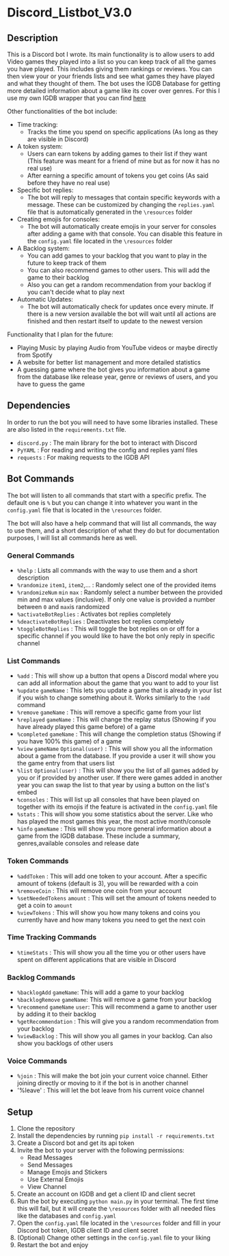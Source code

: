 # Discord_Listbot_V3.0
## Description
This is a Discord bot I wrote. Its main functionality is to allow users to add Video games they played into a list so you can keep track of all the games you have played.
This includes giving them rankings or reviews. You can then view your or your friends lists and see what games they have played and what they thought of them. The bot uses the IGDB Database for getting more detailed information about a game like its cover over genres.
For this I use my own IGDB wrapper that you can find [here](https://github.com/KingOfPossum/IGDB-PythonWrapper)

Other functionalities of the bot include:
 - Time tracking:
    - Tracks the time you spend on specific applications (As long as they are visible in Discord)
 - A token system:
    - Users can earn tokens by adding games to their list if they want (This feature was meant for a friend of mine but as for now it has no real use)
    - After earning a specific amount of tokens you get coins (As said before they have no real use)
 - Specific bot replies:
    - The bot will reply to messages that contain specific keywords with a message. These can be customized by changing the `replies.yaml` file that is automatically generated in the `\resources` folder
 - Creating emojis for consoles:
    - The bot will automatically create emojis in your server for consoles after adding a game with that console. You can disable this feature in the `config.yaml` file located in the `\resources` folder
 - A Backlog system:
    - You can add games to your backlog that you want to play in the future to keep track of them
    - You can also recommend games to other users. This will add the game to their backlog  
    - Also you can get a random recommendation from your backlog if you can't decide what to play next
  - Automatic Updates:
    - The bot will automatically check for updates once every minute. If there is a new version available the bot will wait until all actions are finished and then restart itself to update to the newest version

Functionality that I plan for the future:
 - Playing Music by playing Audio from YouTube videos or maybe directly from Spotify
 - A website for better list management and more detailed statistics
 - A guessing game where the bot gives you information about a game from the database like release year, genre or reviews of users, and you have to guess the game

## Dependencies
In order to run the bot you will need to have some libraries installed. These are also listed in the `requirements.txt` file.  
- `discord.py` : The main library for the bot to interact with Discord
- `PyYAML` : For reading and writing the config and replies yaml files
- `requests` : For making requests to the IGDB API

## Bot Commands
The bot will listen to all commands that start with a specific prefix. The default one is `%` but you can change it into whatever you want in the `config.yaml` file that is located in the `\resources` folder.

The bot will also have a help command that will list all commands, the way to use them, and a short description of what they do but for documentation purposes, I will list all commands here as well.

### General Commands
- `%help` : Lists all commands with the way to use them and a short description
- `%randomize` `item1`, `item2`,... : Randomly select one of the provided items
- `%randomizeNum` `min` `max` : Randomly select a number between the provided min and max values (inclusive). If only one value is provided a number between `0` and `max`is randomized
- `%activateBotReplies` : Activates bot replies completely
- `%deactivateBotReplies` : Deactivates bot replies completely
- `%toggleBotReplies` : This will toggle the bot replies on or off for a specific channel if you would like to have the bot only reply in specific channel

### List Commands
- `%add` : This will show up a button that opens a Discord modal where you can add all information about the game that you want to add to your list
- `%update` `gameName` : This lets you update a game that is already in your list if you wish to change something about it. Works similarly to the `!add` command
- `%remove` `gameName` : This will remove a specific game from your list
- `%replayed` `gameName` : This will change the replay status (Showing if you have already played this game before) of a game
- `%completed` `gameName` : This will change the completion status (Showing if you have 100% this game) of a game
- `%view` `gameName` `Optional(user)` : This will show you all the information about a game from the database. If you provide a user it will show you the game entry from that users list
- `%list` `Optional(user)` : This will show you the list of all games added by you or if provided by another user. If there were games added in another year you can swap the list to that year by using a button on the list's embed
- `%consoles` : This will list up all consoles that have been played on together with its emojis if the feature is activated in the `config.yaml` file
- `%stats` : This will show you some statistics about the server. Like who has played the most games this year, the most active month/console
- `%info` `gameName` : This will show you more general information about a game from the IGDB database. These include a summary, genres,available consoles and release date

### Token Commands
- `%addToken` : This will add one token to your account. After a specific amount of tokens (default is 3), you will be rewarded with a coin
- `%removeCoin` : This will remove one coin from your account
- `%setNeededTokens` `amount` : This will set the amount of tokens needed to get a coin to `amount`
- `%viewTokens` : This will show you how many tokens and coins you currently have and how many tokens you need to get the next coin

### Time Tracking Commands
- `%timeStats` : This will show you all the time you or other users have spent on different applications that are visible in Discord

### Backlog Commands
- `%backlogAdd` `gameName`: This will add a game to your backlog
- `%backlogRemove` `gameName`: This will remove a game from your backlog
- `%recommend` `gameName` `user`: This will recommend a game to another user by adding it to their backlog
- `%getRecommendation` : This will give you a random recommendation from your backlog
- `%viewBacklog` : This will show you all games in your backlog. Can also show you backlogs of other users

### Voice Commands
- `%join` : This will make the bot join your current voice channel. Either joining directly or moving to it if the bot is in another channel
- '%leave' : This will let the bot leave from his current voice channel

## Setup
1. Clone the repository
2. Install the dependencies by running `pip install -r requirements.txt`
3. Create a Discord bot and get its api token
4. Invite the bot to your server with the following permissions:
    - Read Messages
    - Send Messages
    - Manage Emojis and Stickers
    - Use External Emojis
    - View Channel
5. Create an account on IGDB and get a client ID and client secret
6. Run the bot by executing `python main.py` in your terminal. The first time this will fail, but it will create the `\resources` folder with all needed files like the databases and `config.yaml`
7. Open the `config.yaml` file located in the `\resources` folder and fill in your Discord bot token, IGDB client ID and client secret
8. (Optional) Change other settings in the `config.yaml` file to your liking
9. Restart the bot and enjoy